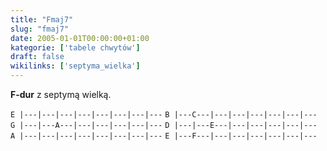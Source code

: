 ```yaml
---
title: "Fmaj7"
slug: "fmaj7"
date: 2005-01-01T00:00:00+01:00
kategorie: ['tabele chwytów']
draft: false
wikilinks: ['septyma_wielka']
---
```

**F-dur** z septymą wielką<!-- link nie odnosił się do niczego -->.

`E |---|---|---|---|---|---|---|---`
`B |---C---|---|---|---|---|---|---`
`G |---|---A---|---|---|---|---|---`
`D |---|---E---|---|---|---|---|---`
`A |---|---|---|---|---|---|---|---`
`E |---F---|---|---|---|---|---|---`

